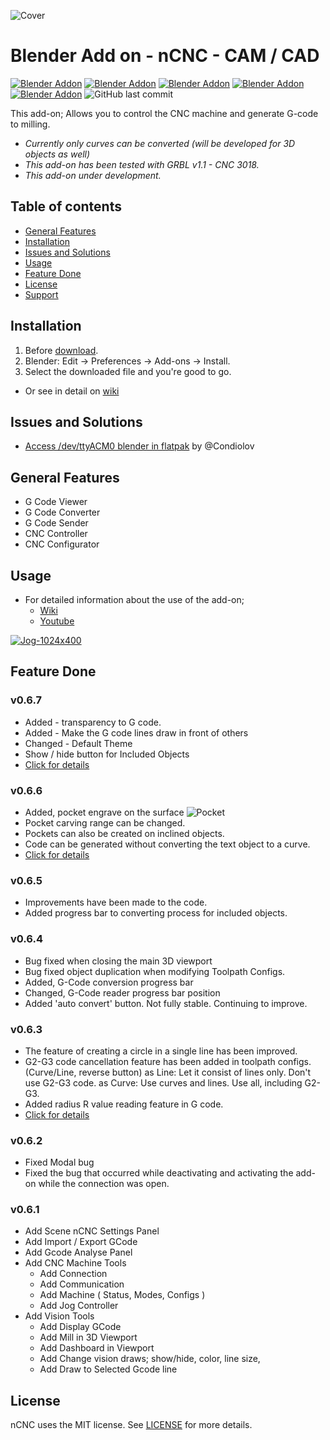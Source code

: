 ![Cover](https://user-images.githubusercontent.com/73780835/98469456-cff8f880-21f0-11eb-9431-a0b6cd2e5d80.png)
# Blender Add on - nCNC - CAM / CAD
[![Blender Addon](https://img.shields.io/badge/Blender-2.9-orange?&style=flat&logo=blender&logoColor=white)](https://www.blender.org/download/releases/2-90/)
[![Blender Addon](https://img.shields.io/badge/Addon-nCNC-orange)](https://github.com/manahter/nCNC)
[![Blender Addon](https://img.shields.io/github/v/release/manahter/nCNC)](https://github.com/manahter/nCNC)
[![Blender Addon](https://img.shields.io/github/release-date-pre/manahter/nCNC)](https://github.com/manahter/nCNC)
[![Blender Addon](https://img.shields.io/github/license/manahter/nCNC)](https://github.com/manahter/nCNC/blob/main/LICENSE)
![GitHub last commit](https://img.shields.io/github/last-commit/manahter/nCNC)

This add-on; Allows you to control the CNC machine and generate G-code to milling.

* _Currently only curves can be converted (will be developed for 3D objects as well)_
* _This add-on has been tested with GRBL v1.1 - CNC 3018._
* _This add-on under development._

## Table of contents
* [General Features](#General-Features)
* [Installation](#Installation)
* [Issues and Solutions](#Issues-and-Solutions)
* [Usage](#Usage)
* [Feature Done](#Feature-Done)
* [License](#License)
* [Support](#Support)


## Installation
1. Before [download](https://github.com/manahter/nCNC/releases/latest/download/nCNC.zip).
2. Blender: Edit -> Preferences -> Add-ons -> Install.
3. Select the downloaded file and you're good to go.
* Or see in detail on [wiki](https://github.com/manahter/nCNC/wiki/Installation)

## Issues and Solutions
* [Access /dev/ttyACM0 blender in flatpak](https://github.com/manahter/nCNC/issues/6) by @Condiolov

## General Features
* G Code Viewer
* G Code Converter
* G Code Sender
* CNC Controller
* CNC Configurator

## Usage
- For detailed information about the use of the add-on;
  * [Wiki](https://github.com/manahter/nCNC/wiki)
  * [Youtube](https://www.youtube.com/watch?v=mPNej4vpJvc&list=PLEhXwZnmfmZUFy7qmVqo_J2PuXGDBswYh)

[![Jog-1024x400](https://user-images.githubusercontent.com/73780835/98465377-bef0bd00-21d9-11eb-8c31-b40152f22837.gif)](https://youtu.be/6yTcJT8kL2c?t=286 "go Youtube Video")

## Feature Done
### v0.6.7
* Added - transparency to G code.
* Added - Make the G code lines draw in front of others
* Changed - Default Theme
* Show / hide button for Included Objects
* [Click for details](https://github.com/manahter/nCNC/releases/tag/v0.6.7)

### v0.6.6
* Added, pocket engrave on the surface
![Pocket](https://user-images.githubusercontent.com/73780835/99889117-5f77c000-2c63-11eb-86de-6b285359a17c.gif)
* Pocket carving range can be changed.
* Pockets can also be created on inclined objects.
* Code can be generated without converting the text object to a curve.
* [Click for details](https://github.com/manahter/nCNC/releases/tag/v0.6.6)

### v0.6.5
* Improvements have been made to the code.
* Added progress bar to converting process for included objects.

### v0.6.4
* Bug fixed when closing the main 3D viewport
* Bug fixed object duplication when modifying Toolpath Configs.
* Added, G-Code conversion progress bar
* Changed, G-Code reader progress bar position
* Added 'auto convert' button. Not fully stable. Continuing to improve.

### v0.6.3
* The feature of creating a circle in a single line has been improved.
* G2-G3 code cancellation feature has been added in toolpath configs. (Curve/Line, reverse button)
as Line: Let it consist of lines only. Don't use G2-G3 code.
as Curve: Use curves and lines. Use all, including G2-G3.
* Added radius R value reading feature in G code.
* [Click for details](https://github.com/manahter/nCNC/releases/tag/v0.6.3)

### v0.6.2
* Fixed Modal bug
* Fixed the bug that occurred while deactivating and activating the add-on while the connection was open.

### v0.6.1
* Add Scene nCNC Settings Panel
* Add Import / Export GCode
* Add Gcode Analyse Panel
* Add CNC Machine Tools
  * Add Connection
  * Add Communication
  * Add Machine ( Status, Modes, Configs )
  * Add Jog Controller
* Add Vision Tools
  * Add Display GCode
  * Add Mill in 3D Viewport
  * Add Dashboard in Viewport
  * Add Change vision draws; show/hide, color, line size, 
  * Add Draw to Selected Gcode line

## License
nCNC uses the MIT license. See [LICENSE](https://github.com/manahter/nCNC/blob/main/LICENSE) for more details.
